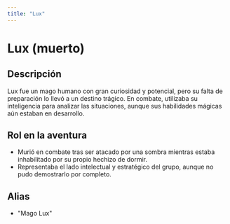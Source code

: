 ```yaml
---
title: "Lux"
---
```


# Lux (muerto)

## Descripción
Lux fue un mago humano con gran curiosidad y potencial, pero su falta de preparación lo llevó a un destino trágico. En combate, utilizaba su inteligencia para analizar las situaciones, aunque sus habilidades mágicas aún estaban en desarrollo.

## Rol en la aventura
- Murió en combate tras ser atacado por una sombra mientras estaba inhabilitado por su propio hechizo de dormir.
- Representaba el lado intelectual y estratégico del grupo, aunque no pudo demostrarlo por completo.

## Alias
- "Mago Lux"
